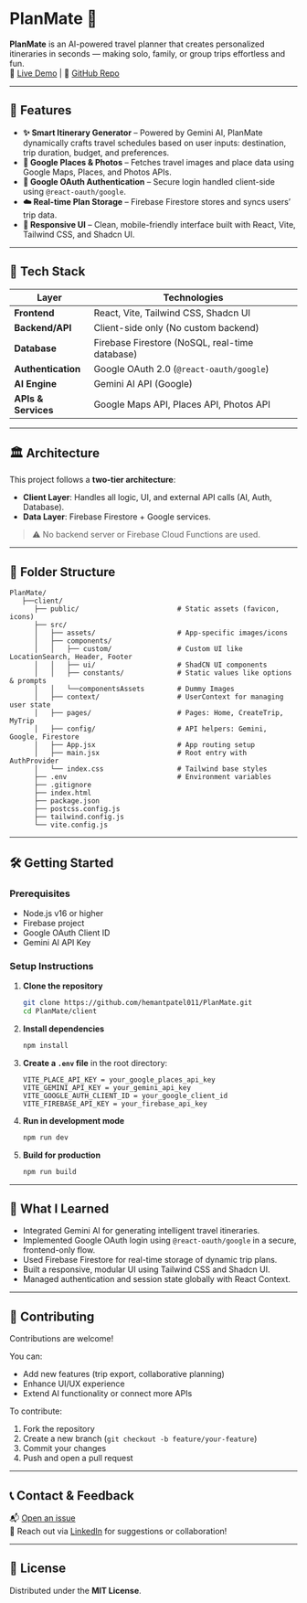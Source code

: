 # PlanMate 🧳

**PlanMate** is an AI-powered travel planner that creates personalized itineraries in seconds — making solo, family, or group trips effortless and fun.  
🔗 [Live Demo](https://plan-mate-one.vercel.app) | 🔗 [GitHub Repo](https://github.com/hemantpatel011/PlanMate)

---

## 🚀 Features

- **✨ Smart Itinerary Generator** – Powered by Gemini AI, PlanMate dynamically crafts travel schedules based on user inputs: destination, trip duration, budget, and preferences.
- **📸 Google Places & Photos** – Fetches travel images and place data using Google Maps, Places, and Photos APIs.
- **🔐 Google OAuth Authentication** – Secure login handled client-side using `@react-oauth/google`.
- **☁️ Real-time Plan Storage** – Firebase Firestore stores and syncs users’ trip data.
- **📱 Responsive UI** – Clean, mobile-friendly interface built with React, Vite, Tailwind CSS, and Shadcn UI.

---

## 🧱 Tech Stack

| Layer              | Technologies                                           |
|--------------------|--------------------------------------------------------|
| **Frontend**       | React, Vite, Tailwind CSS, Shadcn UI                  |
| **Backend/API**    | Client-side only (No custom backend)                  |
| **Database**       | Firebase Firestore (NoSQL, real-time database)        |
| **Authentication** | Google OAuth 2.0 (`@react-oauth/google`)              |
| **AI Engine**      | Gemini AI API (Google)                                |
| **APIs & Services**| Google Maps API, Places API, Photos API               |

---

## 🏛️ Architecture

This project follows a **two-tier architecture**:
- **Client Layer**: Handles all logic, UI, and external API calls (AI, Auth, Database).
- **Data Layer**: Firebase Firestore + Google services.

> ⚠️ No backend server or Firebase Cloud Functions are used.

---

## 📂 Folder Structure

```
PlanMate/
   ├──client/
      ├── public/                        # Static assets (favicon, icons)
      ├── src/
      │   ├── assets/                    # App-specific images/icons
      │   ├── components/
      │   │   ├── custom/                # Custom UI like LocationSearch, Header, Footer
      │   │   ├── ui/                    # ShadCN UI components 
      │   │   ├── constants/             # Static values like options & prompts
      │   │   └──componentsAssets        # Dummy Images
      │   ├── context/                   # UserContext for managing user state
      │   ├── pages/                     # Pages: Home, CreateTrip, MyTrip
      │   ├── config/                    # API helpers: Gemini, Google, Firestore
      │   ├── App.jsx                    # App routing setup
      │   ├── main.jsx                   # Root entry with AuthProvider
      │   └── index.css                  # Tailwind base styles
      ├── .env                           # Environment variables
      ├── .gitignore
      ├── index.html
      ├── package.json
      ├── postcss.config.js
      ├── tailwind.config.js
      └── vite.config.js
```

---

## 🛠️ Getting Started

### Prerequisites
- Node.js v16 or higher
- Firebase project
- Google OAuth Client ID
- Gemini AI API Key

### Setup Instructions

1. **Clone the repository**
   ```bash
   git clone https://github.com/hemantpatel011/PlanMate.git
   cd PlanMate/client
   ```

2. **Install dependencies**
   ```bash
   npm install
   ```

3. **Create a `.env` file** in the root directory:
   ```env
   VITE_PLACE_API_KEY = your_google_places_api_key
   VITE_GEMINI_API_KEY = your_gemini_api_key
   VITE_GOOGLE_AUTH_CLIENT_ID = your_google_client_id
   VITE_FIREBASE_API_KEY = your_firebase_api_key
   ```

4. **Run in development mode**
   ```bash
   npm run dev
   ```

5. **Build for production**
   ```bash
   npm run build
   ```

---

## 🎯 What I Learned

- Integrated Gemini AI for generating intelligent travel itineraries.
- Implemented Google OAuth login using `@react-oauth/google` in a secure, frontend-only flow.
- Used Firebase Firestore for real-time storage of dynamic trip plans.
- Built a responsive, modular UI using Tailwind CSS and Shadcn UI.
- Managed authentication and session state globally with React Context.

---

## 🤝 Contributing

Contributions are welcome!

You can:
- Add new features (trip export, collaborative planning)
- Enhance UI/UX experience
- Extend AI functionality or connect more APIs

To contribute:
1. Fork the repository
2. Create a new branch (`git checkout -b feature/your-feature`)
3. Commit your changes
4. Push and open a pull request

---

## 📞 Contact & Feedback

📬 [Open an issue](https://github.com/hemantpatel011/PlanMate/issues)  
📧 Reach out via [LinkedIn](https://www.linkedin.com/in/hemant-patel-a67031341/) for suggestions or collaboration!

---

## 🔖 License

Distributed under the **MIT License**.
